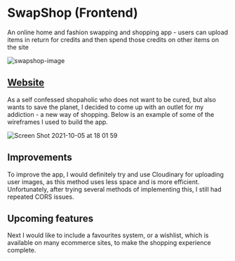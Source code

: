 
# SwapShop (Frontend)

An online home and fashion swapping and shopping app - users can upload items in return for credits and then spend those credits on other items on the site

![swapshop-image](https://user-images.githubusercontent.com/52134584/136001540-6c297c4e-3a08-4558-a3a3-ebcf7e11361f.png)

## [Website](https://swapshop.netlify.app)

As a self confessed shopaholic who does not want to be cured, but also wants to save the planet, I decided to come up with an outlet for my addiction - a new way of shopping. Below is an example of some of the wireframes I used to build the app. 

![Screen Shot 2021-10-05 at 18 01 59](https://user-images.githubusercontent.com/52134584/136069670-0ae9a7dc-bd4e-4d75-888d-b7422a675b0c.png)

## Improvements
To improve the app, I would definitely try and use Cloudinary for uploading user images, as this method uses less space and is more efficient. Unfortunately, after trying several methods of implementing this, I still had repeated CORS issues.

## Upcoming features
Next I would like to include a favourites system, or a wishlist, which is available on many ecommerce sites, to make the shopping experience complete.
